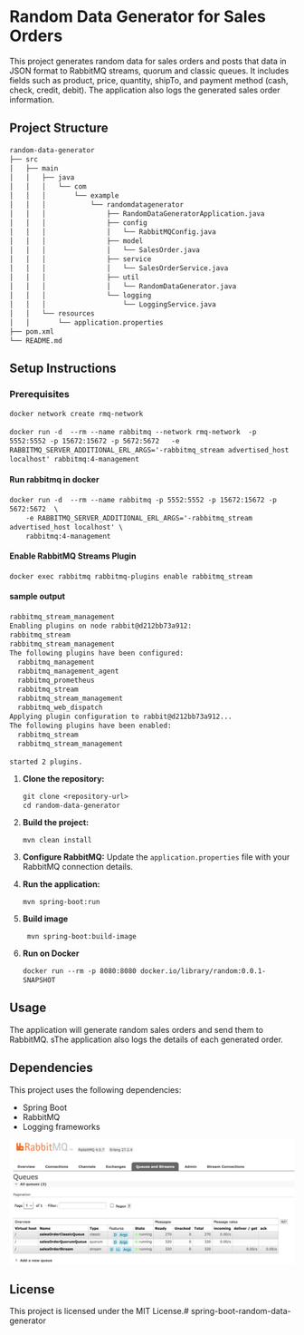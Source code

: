 # Random Data Generator for Sales Orders

This project generates random data for sales orders and posts that data in JSON format to RabbitMQ streams, quorum and classic queues. It includes fields such as product, price, quantity, shipTo, and payment method (cash, check, credit, debit). The application also logs the generated sales order information.

## Project Structure

```
random-data-generator
├── src
│   ├── main
│   │   ├── java
│   │   │   └── com
│   │   │       └── example
│   │   │           └── randomdatagenerator
│   │   │               ├── RandomDataGeneratorApplication.java
│   │   │               ├── config
│   │   │               │   └── RabbitMQConfig.java
│   │   │               ├── model
│   │   │               │   └── SalesOrder.java
│   │   │               ├── service
│   │   │               │   └── SalesOrderService.java
│   │   │               ├── util
│   │   │               │   └── RandomDataGenerator.java
│   │   │               └── logging
│   │   │                   └── LoggingService.java
│   │   └── resources
│   │       └── application.properties
├── pom.xml
└── README.md
```

## Setup Instructions

### Prerequisites
```
docker network create rmq-network

docker run -d  --rm --name rabbitmq --network rmq-network  -p 5552:5552 -p 15672:15672 -p 5672:5672   -e RABBITMQ_SERVER_ADDITIONAL_ERL_ARGS='-rabbitmq_stream advertised_host localhost' rabbitmq:4-management
```
#### Run rabbitmq in docker
```
docker run -d  --rm --name rabbitmq -p 5552:5552 -p 15672:15672 -p 5672:5672  \
    -e RABBITMQ_SERVER_ADDITIONAL_ERL_ARGS='-rabbitmq_stream advertised_host localhost' \
    rabbitmq:4-management
```
#### Enable RabbitMQ Streams Plugin
```
docker exec rabbitmq rabbitmq-plugins enable rabbitmq_stream 
```
#### sample output
```
rabbitmq_stream_management
Enabling plugins on node rabbit@d212bb73a912:
rabbitmq_stream
rabbitmq_stream_management
The following plugins have been configured:
  rabbitmq_management
  rabbitmq_management_agent
  rabbitmq_prometheus
  rabbitmq_stream
  rabbitmq_stream_management
  rabbitmq_web_dispatch
Applying plugin configuration to rabbit@d212bb73a912...
The following plugins have been enabled:
  rabbitmq_stream
  rabbitmq_stream_management

started 2 plugins.
```

1. **Clone the repository:**
   ```
   git clone <repository-url>
   cd random-data-generator
   ```

2. **Build the project:**
   ```
   mvn clean install
   ```

3. **Configure RabbitMQ:**
   Update the `application.properties` file with your RabbitMQ connection details.

4. **Run the application:**
   ```
   mvn spring-boot:run
   ```

5. **Build image**
   ```
    mvn spring-boot:build-image
   ```

6. **Run on Docker**
   ```
   docker run --rm -p 8080:8080 docker.io/library/random:0.0.1-SNAPSHOT
   ```
## Usage

The application will generate random sales orders and send them to RabbitMQ.  sThe application also logs the details of each generated order.

## Dependencies

This project uses the following dependencies:
- Spring Boot
- RabbitMQ
- Logging frameworks

![RabbitMQ Screenshot](static/rabbitmq.png)

## License

This project is licensed under the MIT License.# spring-boot-random-data-generator
